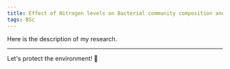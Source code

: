 ```yaml
---
title: Effect of Nitrogen levels on Bacterial community composition and succession 
tags: BSc
---
```

Here is the description of my research.


<!--more-->

---

Let's protect the environment! :sunrise_over_mountains:


